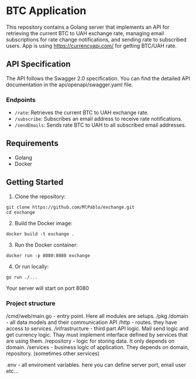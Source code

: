 # BTC Application

This repository contains a Golang server that implements an API for retrieving the current BTC to UAH exchange rate, managing email subscriptions for rate change notifications, and sending rate to subscribed users. App is using <https://currencyapi.com/> for getting BTC/UAH rate.

## API Specification

The API follows the Swagger 2.0 specification. You can find the detailed API documentation in the api/openapi/swagger.yaml file.

### Endpoints

- `/rate`: Retrieves the current BTC to UAH exchange rate.
- `/subscribe`: Subscribes an email address to receive rate notifications.
- `/sendEmails`: Sends rate BTC to UAH to all subscribed email addresses.

## Requirements

- Golang
- Docker

## Getting Started

1. Clone the repository:

```shell
git clone https://github.com/MlPablo/exchange.git
cd exchange
```

2. Build the Docker image:
```shell
docker build -t exchange .
```

3. Run the Docker container:
```shell
docker run -p 8080:8080 exchange
```

4. Or run locally:
```shell
go run ./...
```

Your server will start on port 8080

### Project structure
/cmd/web/main.go - entry point. Here all modules are setups.
/pkg
    /domain - all data models and their communication API
    /http - routes. they have access to services.
    /infrastructure - third part API logic. Mail send logic and get currency logic. Thay must implement interface defined by services that are using them.
    /repository - logic for storing data. It only depends on domain.
    /services - business logic of application. They depends on domain, repository. (sometimes other services)

.env - all enviroment variables. here you can define server port, email user etc...
